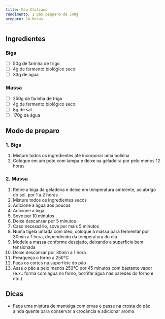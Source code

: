```yaml
---
title: Pão Italiano
rendimento: 1 pão pequeno de 500g
preparo: 14 horas
---
```


## Ingredientes

### Biga
- [ ] 50g de farinha de trigo
- [ ] 4g de fermento biológico seco
- [ ] 33g de água

### Massa
- [ ] 250g de farinha de trigo
- [ ] 4g de fermento biológico seco
- [ ] 8g de sal
- [ ] 170g de água

## Modo de preparo

### 1. Biga

1. Misture todos os ingredientes até incorporar uma bolinha
2. Coloque em um pote com tampa e deixe na geladeira por pelo menos 12 horas

### 2. Massa

1. Retire a biga da geladeira e deixe em temperatura ambiente, ao abrigo do sol, por 1 a 2 horas
2. Misture todos os ingredientes secos
3. Adicione a água aos poucos
4. Adicione a biga
5. Sove por 10 minutos
6. Deixe descansar por 5 minutos
7. Caso necessário, sove por mais 5 minutos
8. Numa tigela untada com óleo, coloque a massa para fermentar por 30min a 1 hora, dependendo da temperatura do dia
9. Modele a massa conforme desejado, deixando a superfície bem tensionada
10. Deixe descansar por 30min a 1 hora
11. Preaqueça o forno a 250°C
12. Faça os cortes na superfície do pão
13. Asse o pão a pelo menos 250°C por 45 minutos com bastante vapor (e.x.: forma com água no forno, borrifar água nas paredes do forno e etc.)

## Dicas
- Faça uma mistura de manteiga com ervas e passe na crosta do pão ainda quente para conservar a crocância e adicionar aroma